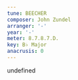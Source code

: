 ```yaml
---
tune: BEECHER
composer: John Zundel
arranger: '-'
year: '-'
meter: 8.7.8.7.D.
key: B♭ Major
anacrusis: 0
---
```

undefined